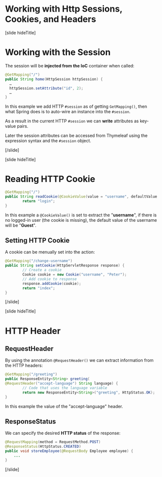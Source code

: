 # Working with Http Sessions, Cookies, and Headers

[slide hideTitle]
# Working with the Session

The session will be **injected from the IoC** container when called:

```java
@GetMapping("/")
public String home(HttpSession httpSession) {
  …  
  httpSession.setAttribute("id", 2);
  …
}
```

In this example we add HTTP `#session` as of getting `GetMapping()`, then what Spring does is to auto-wire an instance into the `#session`.

As a result in the current HTTP `#session` we can **write** attributes as key-value pairs.

Later the session attributes can be accessed from Thymeleaf using the expression syntax and the `#session` object.


[/slide]

[slide hideTitle]
# Reading HTTP Cookie


```java
@GetMapping("/")
public String readCookie(@CookieValue(value = "username", defaultValue = "Guest") String username) {
        return "login";
}
```

In this example a `@CookieValue()` is set to extract the "**username**", if there is no logged-in user (the cookie is missing), the default value of the username will be "**Guest**".

## Setting HTTP Cookie

A cookie can be menually set into the action:

```java
@GetMapping("/change-username")
public String setCookie(HttpServletResponse response) {
        // Create a cookie
        Cookie cookie = new Cookie("username", "Peter");
        // Add cookie to response
        response.addCookie(cookie);
        return "index";
}
```


[/slide]

[slide hideTitle]
# HTTP Header

## RequestHeader

By using the annotation `@RequestHeader()` we can extract information from the HTTP headers:

```java
@GetMapping("/greeting")
public ResponseEntity<String> greeting(
@RequestHeader("accept-language") String language) {
        // Code that uses the language variable
        return new ResponseEntity<String>("greeting", HttpStatus.OK);
}
```
In this example the value of the "accept-language" header.

## ResponseStatus

We can specify the desired **HTTP status** of the response:

```java
@RequestMapping(method = RequestMethod.POST)
@ResponseStatus(HttpStatus.CREATED)
public void storeEmployee(@RequestBody Employee employee) {
    ...
}
```
[/slide]